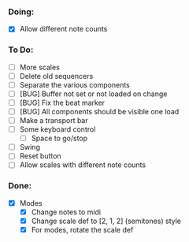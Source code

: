 ### Doing:
- [x] Allow different note counts

### To Do:
- [ ] More scales
- [ ] Delete old sequencers
- [ ] Separate the various components
- [ ] [BUG] Buffer not set or not loaded on change
- [ ] [BUG] Fix the beat marker
- [ ] [BUG] All components should be visible one load
- [ ] Make a transport bar
- [ ] Some keyboard control
  - [ ] Space to go/stop
- [ ] Swing
- [ ] Reset button
- [ ] Allow scales with different note counts

### Done:
- [x] Modes
  - [x] Change notes to midi
  - [x] Change scale def to [2, 1, 2] (semitones) style
  - [x] For modes, rotate the scale def
